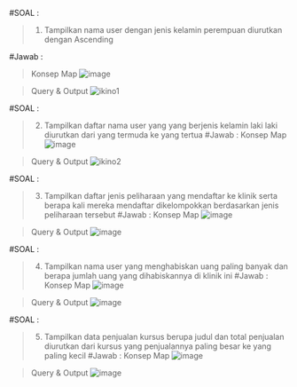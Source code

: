 #SOAL :
> 1. Tampilkan nama user dengan jenis kelamin perempuan diurutkan dengan Ascending
> 
#Jawab :
> Konsep Map
![image](https://github.com/natasyanvitaa/Natasya-Novitasari/assets/160209181/85cfa06e-d486-4e3a-8c8d-fdee597e7b5c)

> Query & Output
![ikino1](https://github.com/natasyanvitaa/Natasya-Novitasari/assets/160209181/48a2d1a9-1d9c-48f3-895e-2c0cfd458178)

#SOAL :
> 2. Tampilkan daftar nama user yang yang berjenis kelamin laki laki diurutkan dari yang termuda ke yang tertua
#Jawab :
> Konsep Map
![image](https://github.com/natasyanvitaa/Natasya-Novitasari/assets/160209181/a651251d-1aba-4eca-9a02-ad1deb26fa7d)

> Query & Output
![ikino2](https://github.com/natasyanvitaa/Natasya-Novitasari/assets/160209181/c097f87a-a498-4572-b2da-a3cbb54650e9)

#SOAL :
> 3. Tampilkan daftar jenis peliharaan yang mendaftar ke klinik serta berapa kali mereka mendaftar dikelompokkan berdasarkan jenis peliharaan tersebut
#Jawab :
> Konsep Map
![image](https://github.com/natasyanvitaa/Natasya-Novitasari/assets/160209181/9bf1b836-5894-482c-8ac0-60762f7ab727)

> Query & Output
![image](https://github.com/natasyanvitaa/Natasya-Novitasari/assets/160209181/7d9ace0a-23cb-432e-865d-9e8acbe92bab)

#SOAL :
> 4. Tampilkan nama user yang menghabiskan uang paling banyak dan berapa jumlah uang yang dihabiskannya di klinik ini
#Jawab :
> Konsep Map
![image](https://github.com/natasyanvitaa/Natasya-Novitasari/assets/160209181/e28a751c-2275-43c5-b92f-8b02bb6c29bd)

> Query & Output
![image](https://github.com/natasyanvitaa/Natasya-Novitasari/assets/160209181/6a883e15-3d30-481c-8003-0adb656e7cac)

#SOAL :
> 5. Tampilkan data penjualan kursus berupa judul dan total penjualan diurutkan dari kursus yang penjualannya paling besar ke yang paling kecil
#Jawab :
> Konsep Map
![image](https://github.com/natasyanvitaa/Natasya-Novitasari/assets/160209181/8c62cb07-d961-4f12-b181-34fab420f91c)

> Query & Output
![image](https://github.com/natasyanvitaa/Natasya-Novitasari/assets/160209181/e29232ad-bafd-457e-9467-3d7bcaaee088)
